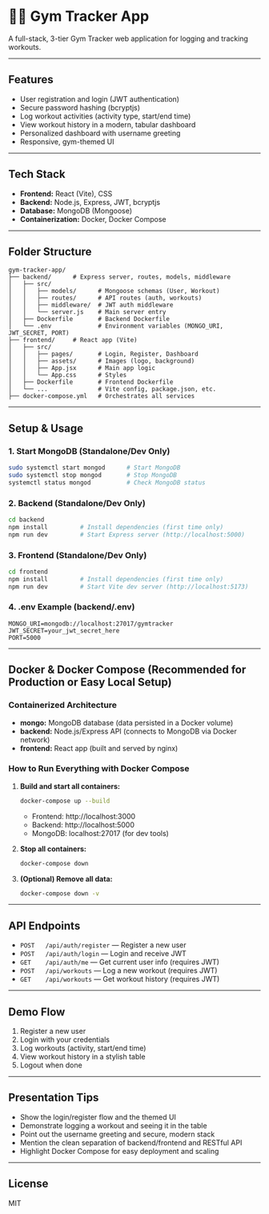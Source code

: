 # 🏋️‍♂️ Gym Tracker App

A full-stack, 3-tier Gym Tracker web application for logging and tracking workouts.

---

## Features
- User registration and login (JWT authentication)
- Secure password hashing (bcryptjs)
- Log workout activities (activity type, start/end time)
- View workout history in a modern, tabular dashboard
- Personalized dashboard with username greeting
- Responsive, gym-themed UI

---

## Tech Stack
- **Frontend:** React (Vite), CSS
- **Backend:** Node.js, Express, JWT, bcryptjs
- **Database:** MongoDB (Mongoose)
- **Containerization:** Docker, Docker Compose

---

## Folder Structure
```
gym-tracker-app/
├── backend/      # Express server, routes, models, middleware
│   ├── src/
│   │   ├── models/      # Mongoose schemas (User, Workout)
│   │   ├── routes/      # API routes (auth, workouts)
│   │   ├── middleware/  # JWT auth middleware
│   │   └── server.js    # Main server entry
│   ├── Dockerfile       # Backend Dockerfile
│   └── .env             # Environment variables (MONGO_URI, JWT_SECRET, PORT)
├── frontend/     # React app (Vite)
│   ├── src/
│   │   ├── pages/       # Login, Register, Dashboard
│   │   ├── assets/      # Images (logo, background)
│   │   ├── App.jsx      # Main app logic
│   │   └── App.css      # Styles
│   ├── Dockerfile       # Frontend Dockerfile
│   └── ...              # Vite config, package.json, etc.
├── docker-compose.yml   # Orchestrates all services
```

---

## Setup & Usage

### 1. **Start MongoDB (Standalone/Dev Only)**
```bash
sudo systemctl start mongod      # Start MongoDB
sudo systemctl stop mongod       # Stop MongoDB
systemctl status mongod          # Check MongoDB status
```

### 2. **Backend (Standalone/Dev Only)**
```bash
cd backend
npm install         # Install dependencies (first time only)
npm run dev         # Start Express server (http://localhost:5000)
```

### 3. **Frontend (Standalone/Dev Only)**
```bash
cd frontend
npm install         # Install dependencies (first time only)
npm run dev         # Start Vite dev server (http://localhost:5173)
```

### 4. **.env Example (backend/.env)**
```
MONGO_URI=mongodb://localhost:27017/gymtracker
JWT_SECRET=your_jwt_secret_here
PORT=5000
```

---

## Docker & Docker Compose (Recommended for Production or Easy Local Setup)

### **Containerized Architecture**
- **mongo:** MongoDB database (data persisted in a Docker volume)
- **backend:** Node.js/Express API (connects to MongoDB via Docker network)
- **frontend:** React app (built and served by nginx)

### **How to Run Everything with Docker Compose**

1. **Build and start all containers:**
   ```bash
   docker-compose up --build
   ```
   - Frontend: http://localhost:3000
   - Backend:  http://localhost:5000
   - MongoDB:  localhost:27017 (for dev tools)

2. **Stop all containers:**
   ```bash
   docker-compose down
   ```

3. **(Optional) Remove all data:**
   ```bash
   docker-compose down -v
   ```

---

## API Endpoints
- `POST   /api/auth/register` — Register a new user
- `POST   /api/auth/login`    — Login and receive JWT
- `GET    /api/auth/me`       — Get current user info (requires JWT)
- `POST   /api/workouts`      — Log a new workout (requires JWT)
- `GET    /api/workouts`      — Get workout history (requires JWT)

---

## Demo Flow
1. Register a new user
2. Login with your credentials
3. Log workouts (activity, start/end time)
4. View workout history in a stylish table
5. Logout when done

---

## Presentation Tips
- Show the login/register flow and the themed UI
- Demonstrate logging a workout and seeing it in the table
- Point out the username greeting and secure, modern stack
- Mention the clean separation of backend/frontend and RESTful API
- Highlight Docker Compose for easy deployment and scaling

---

## License
MIT 